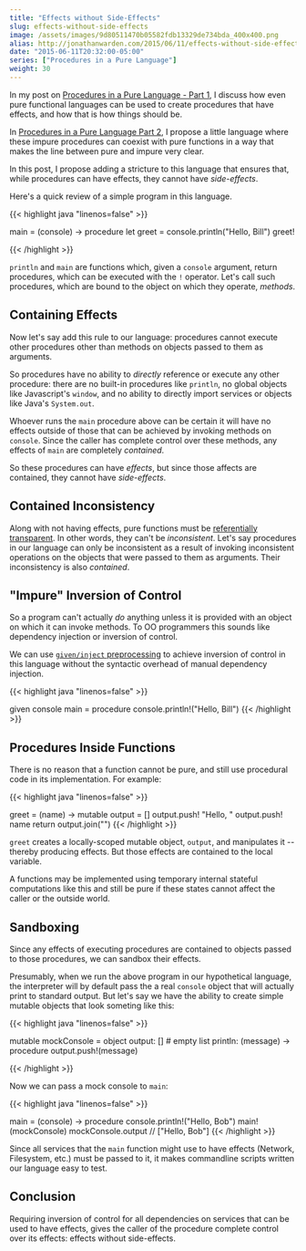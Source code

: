 ```yaml
---
title: "Effects without Side-Effects"
slug: effects-without-side-effects
image: /assets/images/9d80511470b05582fdb13329de734bda_400x400.png
alias: http://jonathanwarden.com/2015/06/11/effects-without-side-effects/
date: "2015-06-11T20:32:00-05:00"
series: ["Procedures in a Pure Language"]
weight: 30
---
```


In my post on <a href="http://jonathanwarden.com/2015/05/28/procedures-in-a-pure-language/">Procedures in a Pure Language - Part 1</a>, I discuss how even pure functional languages can be used to create procedures that have effects, and how that is how things should be.

In <a href="http://jonathanwarden.com/?p=548">Procedures in a Pure Language Part 2</a>, I propose a little language where these impure procedures can coexist with pure functions in a way that makes the line between pure and impure very clear.

In this post, I propose adding a stricture to this language that ensures that, while procedures can have effects, they cannot have <em>side-effects</em>.

Here's a quick review of a simple program in this language.

{{< highlight java "linenos=false" >}}

main = (console) -> procedure
	let greet = console.println("Hello, Bill")
	greet!

{{< /highlight >}}


`println` and `main` are functions which, given a `console` argument, return procedures, which can be executed with the `!` operator.  Let's call such procedures, which are bound to the object on which they operate, <em>methods</em>.

## Containing Effects

Now let's say add this rule to our language: procedures cannot execute other procedures other than methods on objects passed to them as arguments.

So procedures have no ability to <em>directly</em> reference or execute any other procedure: there are no built-in procedures like `println`, no global objects like Javascript's `window`, and no ability to directly import services or objects like Java's `System.out`.

Whoever runs the `main` procedure above can be certain it will have no effects outside of those that can be achieved by invoking methods on `console`. Since the caller has complete control over these methods, any effects of `main` are completely <em>contained</em>.

So these procedures can have <em>effects</em>, but since those affects are contained, they cannot have <em>side-effects</em>.

## Contained Inconsistency

Along with not having effects, pure functions must be <a href="http://en.wikipedia.org/wiki/Referential_transparency_(computer_science)">referentially transparent</a>. In other words, they can't be <em>inconsistent</em>.  Let's say procedures in our language can only be inconsistent as a result of invoking inconsistent operations on the objects that were passed to them as arguments.  Their inconsistency is also <em>contained</em>.

## "Impure" Inversion of Control

So a program can't actually <em>do</em> anything unless it is provided with an object on which it can invoke methods.  To OO programmers this sounds like dependency injection or inversion of control.

We can use <a href="http://jonathanwarden.com/wp-admin/post.php?post=609&amp;action=edit">`given/inject` preprocessing</a> to achieve inversion of control in this language without the syntactic overhead of manual dependency injection.

{{< highlight java "linenos=false" >}}

given console
main = procedure
	console.println!("Hello, Bill")
{{< /highlight >}}

## Procedures Inside Functions

There is no reason that a function cannot be pure, and still use procedural code in its implementation.  For example:

{{< highlight java "linenos=false" >}}


greet = (name) ->
	mutable output = []
	output.push! "Hello, "
	output.push! name
	return output.join("")
{{< /highlight >}}

`greet` creates a locally-scoped mutable object, `output`, and manipulates it -- thereby producing effects. But those effects are contained to the local variable.

A functions may be implemented using temporary internal stateful computations like this and still be pure if these states cannot affect the caller or the outside world.

## Sandboxing

Since any effects of executing procedures are contained to objects passed to those procedures, we can sandbox their effects.

Presumably, when we run the above program in our hypothetical language, the interpreter will by default pass the a real `console` object that will actually print to standard output. But let's say we have the ability to create simple mutable objects that look someting like this:

{{< highlight java "linenos=false" >}}

mutable mockConsole = object
	output: [] # empty list
	println: (message) -> procedure
		output.push!(message)

{{< /highlight >}}

Now we can pass a mock console to `main`:

{{< highlight java "linenos=false" >}}

main = (console) -> procedure
	console.println!("Hello, Bob")
main!(mockConsole)
mockConsole.output // ["Hello, Bob"]
{{< /highlight >}}

Since all services that the `main` function might use to have effects (Network, Filesystem, etc.) must be passed to it, it makes commandline scripts written our language easy to test.

## Conclusion

Requiring inversion of control for all dependencies on services that can be used to have effects, gives the caller of the procedure complete control over its effects: effects without side-effects.